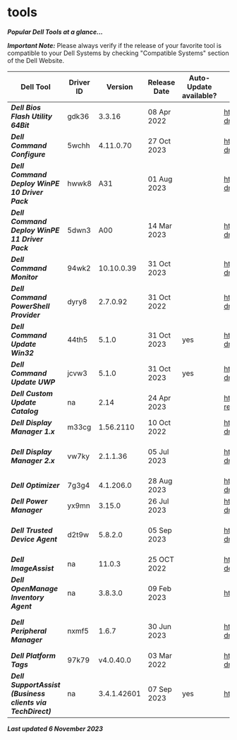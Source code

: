 # tools 

***Popular Dell Tools at a glance...*** 

 

***Important Note:*** Please always verify if the release of your favorite tool is compatible to your Dell Systems by checking "Compatible Systems" section of the Dell Website.  

 
|Dell Tool | Driver ID | Version | Release Date | Auto-Update available? | Link | Comments |
|----|----|----|----|----|----|----|
| ***Dell Bios Flash Utility 64Bit*** | gdk36 | 3.3.16 | 08 Apr 2022 | | https://www.dell.com/support/home/en-us/drivers/driversdetails?driverid=gdk36 |na | 
|***Dell Command Configure*** | 5wchh | 4.11.0.70 | 27 Oct 2023| | https://www.dell.com/support/home/en-us/drivers/driversdetails?driverid=5wchh|na | 
|***Dell Command Deploy WinPE 10 Driver Pack*** | hwwk8 | A31 | 01 Aug 2023 | | https://www.dell.com/support/home/en-us/drivers/driversdetails?driverid=hwwk8 | Driver Pack summary > https://www.dell.com/support/kbdoc/en-us/000108642/winpe-10-driver-pack | 
|***Dell Command Deploy WinPE 11 Driver Pack*** | 5dwn3 | A00 | 14 Mar 2023 | | https://www.dell.com/support/home/en-us/drivers/driversdetails?driverid=5dwn3 | Driver Pack summary > https://www.dell.com/support/kbdoc/en-us/000211541/winpe-11-driver-pack | 
|***Dell Command Monitor*** | 94wk2 | 10.10.0.39 | 31 Oct 2023 | | https://www.dell.com/support/home/en-us/drivers/driversdetails?driverid=94wk2 |na | 
|***Dell Command PowerShell Provider*** | dyry8 | 2.7.0.92 | 31 Oct 2022| | https://www.dell.com/support/home/en-us/drivers/driversdetails?driverid=dyry8 |na | 
|***Dell Command Update Win32*** | 44th5 | 5.1.0 | 31 Oct 2023 | yes | https://www.dell.com/support/home/en-us/drivers/driversdetails?driverid=44th5 |This is the last Win32 version of DCU 
|***Dell Command Update UWP*** | jcvw3 | 5.1.0 | 31 Oct 2023 | yes | https://www.dell.com/support/home/en-us/drivers/driversdetails?driverid=jcvw3 |This is the UWP version 
|***Dell Custom Update Catalog*** | na | 2.14 | 24 Apr 2023 | | https://www.dell.com/support/manuals/en-us/command-cloud-repository-manager/sa_updatecatalog_dccrm_internal_r-notes | na | 
|***Dell Display Manager 1.x*** | m33cg | 1.56.2110| 10 Oct 2022 | | https://www.dell.com/support/home/en-us/drivers/driversdetails?driverid=m33cg | Alternative download via https://www.delldisplaymanager.com/ | 
|***Dell Display Manager 2.x*** | vw7ky | 2.1.1.36| 05 Jul 2023 | | https://www.dell.com/support/home/en-us/drivers/driversdetails?driverid=vw7ky | Alternative link https://www.dell.com/support/home/en-us/product-support/product/dell-display-peripheral-manager/drivers |  
|***Dell Optimizer*** | 7g3g4 | 4.1.206.0 | 28 Aug 2023 |  | https://www.dell.com/support/home/en-us/drivers/driversdetails?driverid=7g3g4 | www.dell.com/optimizer | 
|***Dell Power Manager*** | yx9mn| 3.15.0 | 26 Jul 2023 | | https://www.dell.com/support/home/en-us/drivers/driversdetails?driverid=yx9mn| The Dell Power Manager is now integrated into Dell Optimizer | 
|***Dell Trusted Device Agent*** | d2t9w | 5.8.2.0 | 05 Sep 2023| | https://www.dell.com/support/home/en-us/drivers/driversdetails?driverid=d2t9w | Alternative https://www.dell.com/support/home/en-us/product-support/product/trusted-device/drivers | 
|***Dell ImageAssist*** | na | 11.0.3| 25 OCT 2022 | | https://www.delltechnologies.com/en-us/services/support-deployment-technologies/image-assist.htm | na | 
|***Dell OpenManage Inventory Agent*** | na | 3.8.3.0 | 09 Feb 2023 | | https://downloads.dell.com/FOLDER09552812M/1/DSIAPC_3.8.3.0.msi | na | 
|***Dell Peripheral Manager*** | nxmf5 | 1.6.7 | 30 Jun 2023 | | https://www.dell.com/support/home/en-us/drivers/driversdetails?driverid=nxmf5 | Alternative link https://www.dell.com/support/home/en-us/product-support/product/dell-peripheral-manager/drivers | 
|***Dell Platform Tags*** | 97k79 | v4.0.40.0 | 03 Mar 2022 | | https://www.dell.com/support/home/en-us/drivers/driversdetails?driverid=97k79 | na | 
|***Dell SupportAssist (Business clients via TechDirect)*** | na | 3.4.1.42601| 07 Sep 2023 | yes | https://tdm.dell.com/portal/ | na | 
 

 

***Last updated 6 November 2023*** 
